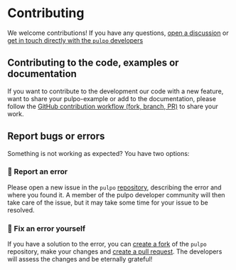 # Contributing

We welcome contributions! If you have any questions, [open a discussion](https://github.com/flechtenberg/pulpo/discussions) or [get in touch directly with the `pulpo` developers ](mailto:fabian.lechtenberg@chem.ethz.ch)


## Contributing to the code, examples or documentation

If you want to contribute to the development our code with a new feature, want to share your pulpo-example or add to the documentation, please follow the [GitHub contribution workflow (fork, branch, PR)](https://docs.github.com/en/pull-requests/collaborating-with-pull-requests) to share your work.

## Report bugs or errors

Something is not working as expected? You have two options:

### 🥈 Report an error
Please open a new issue in the `pulpo` [repository](https://github.com/flechtenberg/pulpo/issues), describing the error and where you found it.
A member of the pulpo developer community will then take care of the issue, but it may take some time for your issue to be resolved.

### 🥇  Fix an error yourself
If you have a solution to the error, you can [create a fork](https://github.com/flechtenberg/pulpo/forks) of the `pulpo` repository, make your changes and [create a pull request](https://github.com/flechtenberg/pulpo/pulls). The developers will assess the changes and be eternally grateful!

[code of conduct]: codeofconduct
